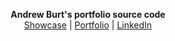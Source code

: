 <p align="center">
  <b>Andrew Burt's portfolio source code</b><br>
  <a href="https://andrewburt.dev/projects/CSUBAR/">Showcase</a> |
  <a href="https://andrewburt.dev/">Portfolio</a> |
  <a href="https://www.linkedin.com/in/a-burt/">LinkedIn</a>
  <br><br>
 
